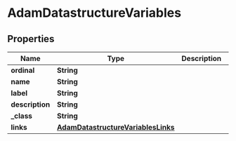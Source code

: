

# AdamDatastructureVariables

## Properties

Name | Type | Description | Notes
------------ | ------------- | ------------- | -------------
**ordinal** | **String** |  |  [optional]
**name** | **String** |  |  [optional]
**label** | **String** |  |  [optional]
**description** | **String** |  |  [optional]
**_class** | **String** |  |  [optional]
**links** | [**AdamDatastructureVariablesLinks**](AdamDatastructureVariablesLinks.md) |  |  [optional]




